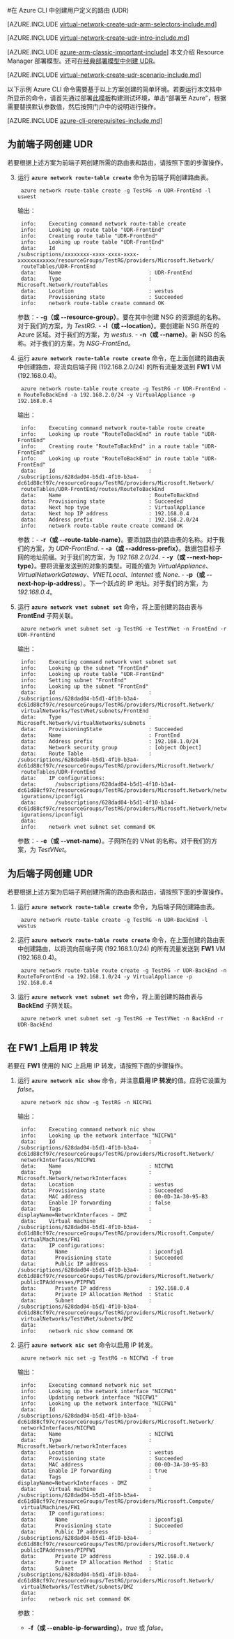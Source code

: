 <properties 
   pageTitle="使用 Azure CLI 在 Resource Manager 中控制路由和使用虚拟设备 | Microsoft Azure"
   description="了解如何使用 Azure CLI 控制路由和使用虚拟设备"
   services="virtual-network"
   documentationCenter="na"
   authors="telmosampaio"
   manager="carolz"
   editor=""
   tags="azure-resource-manager"
/>  

<tags
	ms.service="virtual-network"
	ms.date="09/30/2015"
	wacn.date=""/>

#在 Azure CLI 中创建用户定义的路由 (UDR)

[AZURE.INCLUDE [virtual-network-create-udr-arm-selectors-include.md](../includes/virtual-network-create-udr-arm-selectors-include.md)]

[AZURE.INCLUDE [virtual-network-create-udr-intro-include.md](../includes/virtual-network-create-udr-intro-include.md)]

[AZURE.INCLUDE [azure-arm-classic-important-include](../includes/azure-arm-classic-important-include.md)] 本文介绍 Resource Manager 部署模型。还可[在经典部署模型中创建 UDR](/documentation/articles/virtual-network-create-udr-classic-cli)。

[AZURE.INCLUDE [virtual-network-create-udr-scenario-include.md](../includes/virtual-network-create-udr-scenario-include.md)]

以下示例 Azure CLI 命令需要基于以上方案创建的简单环境。若要运行本文档中所显示的命令，请首先通过部署[此模板](http://github.com/telmosampaio/azure-templates/tree/master/IaaS-NSG-UDR-Before)构建测试环境，单击“部署至 Azure”，根据需要替换默认参数值，然后按照门户中的说明进行操作。

[AZURE.INCLUDE [azure-cli-prerequisites-include.md](../includes/azure-cli-prerequisites-include.md)]

## 为前端子网创建 UDR
若要根据上述方案为前端子网创建所需的路由表和路由，请按照下面的步骤操作。

3. 运行 **`azure network route-table create`** 命令为前端子网创建路由表。

		azure network route-table create -g TestRG -n UDR-FrontEnd -l uswest

	输出：

		info:    Executing command network route-table create
		info:    Looking up route table "UDR-FrontEnd"
		info:    Creating route table "UDR-FrontEnd"
		info:    Looking up route table "UDR-FrontEnd"
		data:    Id                              : /subscriptions/xxxxxxxx-xxxx-xxxx-xxxx-xxxxxxxxxxxx/resourceGroups/TestRG/providers/Microsoft.Network/
		routeTables/UDR-FrontEnd
		data:    Name                            : UDR-FrontEnd
		data:    Type                            : Microsoft.Network/routeTables
		data:    Location                        : westus
		data:    Provisioning state              : Succeeded
		info:    network route-table create command OK

	参数：- **-g（或 --resource-group）**。要在其中创建 NSG 的资源组的名称。对于我们的方案，为 *TestRG*. - **-l（或 --location）**。要创建新 NSG 所在的 Azure 区域。对于我们的方案，为 *westus*. - **-n（或 --name）**。新 NSG 的名称。对于我们的方案，为 *NSG-FrontEnd*。

4. 运行 **`azure network route-table route create`** 命令，在上面创建的路由表中创建路由，将流向后端子网 (192.168.2.0/24) 的所有流量发送到 **FW1** VM (192.168.0.4)。

		azure network route-table route create -g TestRG -r UDR-FrontEnd -n RouteToBackEnd -a 192.168.2.0/24 -y VirtualAppliance -p 192.168.0.4

	输出：

		info:    Executing command network route-table route create
		info:    Looking up route "RouteToBackEnd" in route table "UDR-FrontEnd"
		info:    Creating route "RouteToBackEnd" in a route table "UDR-FrontEnd"
		info:    Looking up route "RouteToBackEnd" in route table "UDR-FrontEnd"
		data:    Id                              : /subscriptions/628dad04-b5d1-4f10-b3a4-dc61d88cf97c/resourceGroups/TestRG/providers/Microsoft.Network/
		routeTables/UDR-FrontEnd/routes/RouteToBackEnd
		data:    Name                            : RouteToBackEnd
		data:    Provisioning state              : Succeeded
		data:    Next hop type                   : VirtualAppliance
		data:    Next hop IP address             : 192.168.0.4
		data:    Address prefix                  : 192.168.2.0/24
		info:    network route-table route create command OK

	参数：- **-r（或 --route-table-name）**。要添加路由的路由表的名称。对于我们的方案，为 *UDR-FrontEnd*. - **-a（或 --address-prefix）**。数据包目标子网的地址前缀。对于我们的方案，为 *192.168.2.0/24*. - **-y（或 --next-hop-type）**。要将流量发送到的对象的类型。可能的值为 *VirtualAppliance*、*VirtualNetworkGateway*、*VNETLocal*、*Internet* 或 *None*. - **-p（或 --next-hop-ip-address**）。下一个跃点的 IP 地址。对于我们的方案，为 *192.168.0.4*。

5. 运行 **`azure network vnet subnet set`** 命令，将上面创建的路由表与 **FrontEnd** 子网关联。

		azure network vnet subnet set -g TestRG -e TestVNet -n FrontEnd -r UDR-FrontEnd

	输出：

		info:    Executing command network vnet subnet set
		info:    Looking up the subnet "FrontEnd"
		info:    Looking up route table "UDR-FrontEnd"
		info:    Setting subnet "FrontEnd"
		info:    Looking up the subnet "FrontEnd"
		data:    Id                              : /subscriptions/628dad04-b5d1-4f10-b3a4-dc61d88cf97c/resourceGroups/TestRG/providers/Microsoft.Network/
		virtualNetworks/TestVNet/subnets/FrontEnd
		data:    Type                            : Microsoft.Network/virtualNetworks/subnets
		data:    ProvisioningState               : Succeeded
		data:    Name                            : FrontEnd
		data:    Address prefix                  : 192.168.1.0/24
		data:    Network security group          : [object Object]
		data:    Route Table                     : /subscriptions/628dad04-b5d1-4f10-b3a4-dc61d88cf97c/resourceGroups/TestRG/providers/Microsoft.Network/
		routeTables/UDR-FrontEnd
		data:    IP configurations:
		data:      /subscriptions/628dad04-b5d1-4f10-b3a4-dc61d88cf97c/resourceGroups/TestRG/providers/Microsoft.Network/networkInterfaces/NICWEB1/ipConf
		igurations/ipconfig1
		data:      /subscriptions/628dad04-b5d1-4f10-b3a4-dc61d88cf97c/resourceGroups/TestRG/providers/Microsoft.Network/networkInterfaces/NICWEB2/ipConf
		igurations/ipconfig1
		data:    
		info:    network vnet subnet set command OK

	参数：- **-e（或 --vnet-name）**。子网所在的 VNet 的名称。对于我们的方案，为 *TestVNet*。
 
## 为后端子网创建 UDR
若要根据上述方案为后端子网创建所需的路由表和路由，请按照下面的步骤操作。

1. 运行 **`azure network route-table create`** 命令，为后端子网创建路由表。

		azure network route-table create -g TestRG -n UDR-BackEnd -l westus

4. 运行 **`azure network route-table route create`** 命令，在上面创建的路由表中创建路由，以将流向前端子网 (192.168.1.0/24) 的所有流量发送到 **FW1** VM (192.168.0.4)。

		azure network route-table route create -g TestRG -r UDR-BackEnd -n RouteToFrontEnd -a 192.168.1.0/24 -y VirtualAppliance -p 192.168.0.4

5. 运行 **`azure network vnet subnet set`** 命令，将上面创建的路由表与 **BackEnd** 子网关联。

		azure network vnet subnet set -g TestRG -e TestVNet -n BackEnd -r UDR-BackEnd

## 在 FW1 上启用 IP 转发
若要在 **FW1** 使用的 NIC 上启用 IP 转发，请按照下面的步骤操作。

1. 运行 **`azure network nic show`** 命令，并注意**启用 IP 转发**的值。应将它设置为 *false*。

		azure network nic show -g TestRG -n NICFW1

	输出：
		
		info:    Executing command network nic show
		info:    Looking up the network interface "NICFW1"
		data:    Id                              : /subscriptions/628dad04-b5d1-4f10-b3a4-dc61d88cf97c/resourceGroups/TestRG/providers/Microsoft.Network/
		networkInterfaces/NICFW1
		data:    Name                            : NICFW1
		data:    Type                            : Microsoft.Network/networkInterfaces
		data:    Location                        : westus
		data:    Provisioning state              : Succeeded
		data:    MAC address                     : 00-0D-3A-30-95-B3
		data:    Enable IP forwarding            : false
		data:    Tags                            : displayName=NetworkInterfaces - DMZ
		data:    Virtual machine                 : /subscriptions/628dad04-b5d1-4f10-b3a4-dc61d88cf97c/resourceGroups/TestRG/providers/Microsoft.Compute/
		virtualMachines/FW1
		data:    IP configurations:
		data:      Name                          : ipconfig1
		data:      Provisioning state            : Succeeded
		data:      Public IP address             : /subscriptions/628dad04-b5d1-4f10-b3a4-dc61d88cf97c/resourceGroups/TestRG/providers/Microsoft.Network/
		publicIPAddresses/PIPFW1
		data:      Private IP address            : 192.168.0.4
		data:      Private IP Allocation Method  : Static
		data:      Subnet                        : /subscriptions/628dad04-b5d1-4f10-b3a4-dc61d88cf97c/resourceGroups/TestRG/providers/Microsoft.Network/
		virtualNetworks/TestVNet/subnets/DMZ
		data:    
		info:    network nic show command OK

2. 运行 **`azure network nic set`** 命令以启用 IP 转发。

		azure network nic set -g TestRG -n NICFW1 -f true

	输出：

		info:    Executing command network nic set
		info:    Looking up the network interface "NICFW1"
		info:    Updating network interface "NICFW1"
		info:    Looking up the network interface "NICFW1"
		data:    Id                              : /subscriptions/628dad04-b5d1-4f10-b3a4-dc61d88cf97c/resourceGroups/TestRG/providers/Microsoft.Network/
		networkInterfaces/NICFW1
		data:    Name                            : NICFW1
		data:    Type                            : Microsoft.Network/networkInterfaces
		data:    Location                        : westus
		data:    Provisioning state              : Succeeded
		data:    MAC address                     : 00-0D-3A-30-95-B3
		data:    Enable IP forwarding            : true
		data:    Tags                            : displayName=NetworkInterfaces - DMZ
		data:    Virtual machine                 : /subscriptions/628dad04-b5d1-4f10-b3a4-dc61d88cf97c/resourceGroups/TestRG/providers/Microsoft.Compute/
		virtualMachines/FW1
		data:    IP configurations:
		data:      Name                          : ipconfig1
		data:      Provisioning state            : Succeeded
		data:      Public IP address             : /subscriptions/628dad04-b5d1-4f10-b3a4-dc61d88cf97c/resourceGroups/TestRG/providers/Microsoft.Network/
		publicIPAddresses/PIPFW1
		data:      Private IP address            : 192.168.0.4
		data:      Private IP Allocation Method  : Static
		data:      Subnet                        : /subscriptions/628dad04-b5d1-4f10-b3a4-dc61d88cf97c/resourceGroups/TestRG/providers/Microsoft.Network/
		virtualNetworks/TestVNet/subnets/DMZ
		data:    
		info:    network nic set command OK

	参数：

	- **-f（或 --enable-ip-forwarding）**。*true* 或 *false*。

<!---HONumber=Mooncake_Quality_Review_1215_2016-->